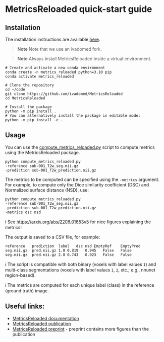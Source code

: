 # MetricsReloaded quick-start guide

## Installation

The installation instructions are available [here](https://github.com/ivadomed/MetricsReloaded?tab=readme-ov-file#installation).

> **Note**
> Note that we use an ivadomed fork.


> **Note**
> Always install MetricsReloaded inside a virtual environment.

```
# Create and activate a new conda environment
conda create -n metrics_reloaded python=3.10 pip
conda activate metrics_reloaded

# Clone the repository
cd ~/code
git clone https://github.com/ivadomed/MetricsReloaded
cd MetricsReloaded

# Install the package
python -m pip install .
# You can alternatively install the package in editable mode:
python -m pip install -e .
```

## Usage

You can use the [compute_metrics_reloaded.py](../compute_metrics/compute_metrics_reloaded.py) script to compute metrics using the MetricsReloaded package.

```commandline
python compute_metrics_reloaded.py 
-reference sub-001_T2w_seg.nii.gz 
-prediction sub-001_T2w_prediction.nii.gz 
```

The metrics to be computed can be specified using the `-metrics` argument. For example, to compute only the Dice 
similarity coefficient (DSC) and Normalized surface distance (NSD), use:

```commandline
python compute_metrics_reloaded.py 
-reference sub-001_T2w_seg.nii.gz 
-prediction sub-001_T2w_prediction.nii.gz 
-metrics dsc nsd
```

ℹ️ See https://arxiv.org/abs/2206.01653v5 for nice figures explaining the metrics!

The output is saved to a CSV file, for example:

```csv
reference   prediction	label	dsc nsd	EmptyRef	EmptyPred
seg.nii.gz	pred.nii.gz	1.0	0.819	0.945   False	False
seg.nii.gz	pred.nii.gz	2.0	0.743	0.923   False	False
```

ℹ️ The script is compatible with both binary (voxels with label values `1`) and multi-class segmentations (voxels with 
label values `1`, `2`, etc.; e.g., nnunet region-based).

ℹ️ The metrics are computed for each unique label (class) in the reference (ground truth) image.

## Useful links:
- [MetricsReloaded documentation](https://metricsreloaded.readthedocs.io/en/latest/)
- [MetricsReloaded publication](https://www.nature.com/articles/s41592-023-02151-z)
- [MetricsReloaded preprint](https://arxiv.org/pdf/2206.01653v5.pdf) - preprint contains more figures than the publication